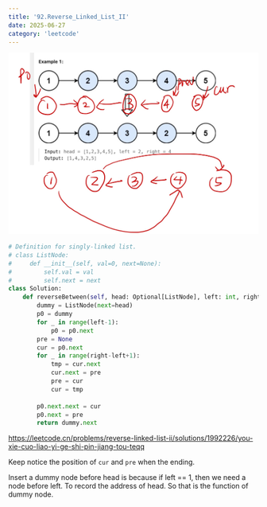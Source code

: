 ```yaml
---
title: '92.Reverse_Linked_List_II'
date: 2025-06-27
category: 'leetcode'
---
```




![leetcode](assets/92.jpeg)

```python
# Definition for singly-linked list.
# class ListNode:
#     def __init__(self, val=0, next=None):
#         self.val = val
#         self.next = next
class Solution:
    def reverseBetween(self, head: Optional[ListNode], left: int, right: int) -> Optional[ListNode]:
        dummy = ListNode(next=head)
        p0 = dummy
        for _ in range(left-1):
            p0 = p0.next
        pre = None
        cur = p0.next
        for _ in range(right-left+1):
            tmp = cur.next
            cur.next = pre
            pre = cur
            cur = tmp
        
        p0.next.next = cur
        p0.next = pre
        return dummy.next


```

https://leetcode.cn/problems/reverse-linked-list-ii/solutions/1992226/you-xie-cuo-liao-yi-ge-shi-pin-jiang-tou-teqq

Keep notice the position of `cur` and `pre` when the ending.



Insert a dummy node before head is because if left == 1, then we need a node before left. To record the address of head. So that is the function of dummy node.